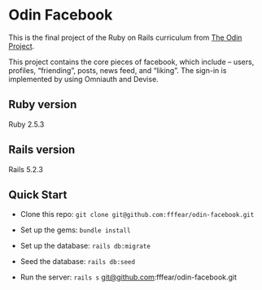 # Odin Facebook

This is the final project of the Ruby on Rails curriculum from [The Odin Project](https://www.theodinproject.com/courses/ruby-on-rails/lessons/final-project?ref=lnav). 

This project contains the core pieces of facebook, which include – users, profiles, “friending”, posts, news feed, and “liking”. The sign-in is implemented by using Omniauth and Devise.

## Ruby version
Ruby 2.5.3

## Rails version
Rails 5.2.3

## Quick Start

* Clone this repo: `git clone git@github.com:fffear/odin-facebook.git`

* Set up the gems: `bundle install`

* Set up the database: `rails db:migrate`

* Seed the database: `rails db:seed`

* Run the server: `rails s`
git@github.com:fffear/odin-facebook.git